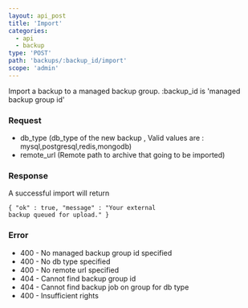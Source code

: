 ```yaml
---
layout: api_post
title: 'Import'
categories:
  - api
  - backup
type: 'POST'
path: 'backups/:backup_id/import'
scope: 'admin'
---
```


Import a backup to a managed backup group. :backup_id is 'managed backup group id'


### Request

* db\_type (db_type of the new backup , Valid values are  : mysql,postgresql,redis,mongodb)
* remote\_url (Remote path to archive that going to be imported)

### Response

A successful import will return

<code class="inline-code">{
	"ok" : true,
	"message" : "Your external backup queued for upload."
}</code>

### Error

* 400 - No managed backup group id specified
* 400 - No db type specified
* 400 - No remote url specified
* 404 - Cannot find backup group id
* 404 - Cannot find backup job on group for db type
* 400 - Insufficient rights
